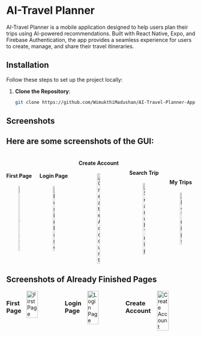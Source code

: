 # AI-Travel Planner


AI-Travel Planner is a mobile application designed to help users plan their trips using AI-powered recommendations. Built with React Native, Expo, and Firebase Authentication, the app provides a seamless experience for users to create, manage, and share their travel itineraries.

## Installation

Follow these steps to set up the project locally:

1. **Clone the Repository**:
   ```bash
   git clone https://github.com/WimukthiMadushan/AI-Travel-Planner-App.git

## Screenshots

## Here are some screenshots of the GUI:

<div style="display: flex; justify-content: space-between; align-items: center;">

  <div style="margin-right: 10px; text-align: center;">
    <h4>First Page</h4>
    <img src="Resources/First_Page.png" alt="First Page" style="width: 25%; max-width: 50px;"/>
  </div>

  <div style="margin-right: 10px; text-align: center;">
    <h4>Login Page</h4>
    <img src="Resources/Sign_In.png" alt="Login Page" style="width: 25%; max-width: 150px;"/>
  </div>

  <div style="margin-right: 10px; text-align: center;">
    <h4>Create Account</h4>
    <img src="Resources/Create_Account.png" alt="Create Account" style="width: 25%; max-width: 150px;"/>
  </div>

  <div style="margin-right: 10px; text-align: center;">
    <h4>Search Trip</h4>
    <img src="Resources/Search_Page.png" alt="Search Trip" style="width: 25%; max-width: 150px;"/>
  </div>

  <div style="text-align: center;">
    <h4>My Trips</h4>
    <img src="Resources/MyTrips.png" alt="My Trips" style="width: 25%; max-width: 150px;"/>
  </div>

</div>




## Screenshots of Already Finished Pages

<div style="display: flex; justify-content: space-between;">

  ### First Page
  <img src="Resources/First_Page_UI.jpg" alt="First Page" style="width: 30%;"/>

  ### Login Page
  <img src="Resources/Login_UI.jpg" alt="Login Page" style="width: 30%;"/>

  ### Create Account
  <img src="Resources/Create_Account_UI.jpg" alt="Create Account" style="width: 30%;"/>

</div>

   
